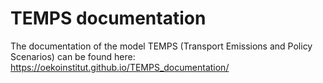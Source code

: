 # TEMPS documentation

The documentation of the model TEMPS (Transport Emissions and Policy Scenarios) can be found here: https://oekoinstitut.github.io/TEMPS_documentation/
